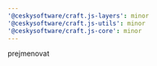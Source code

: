 ```yaml
---
'@ceskysoftware/craft.js-layers': minor
'@ceskysoftware/craft.js-utils': minor
'@ceskysoftware/craft.js-core': minor
---
```


prejmenovat
